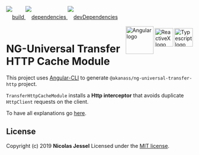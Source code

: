 <div style="margin-bottom:20px;">
<div style="line-height:60px">
    <a href="https://travis-ci.org/akanass/ng-universal-transfer-http.svg?branch=master">
        <img src="https://travis-ci.org/akanass/ng-universal-transfer-http.svg?branch=master" alt="build" />
    </a>
    <a href="https://david-dm.org/akanass/ng-universal-transfer-http">
        <img src="https://david-dm.org/akanass/ng-universal-transfer-http.svg" alt="dependencies" />
    </a>
    <a href="https://david-dm.org/akanass/ng-universal-transfer-http?type=dev">
        <img src="https://david-dm.org/akanass/ng-universal-transfer-http/dev-status.svg" alt="devDependencies" />
    </a>
</div>
<div>
    <a href="https://www.typescriptlang.org/docs/tutorial.html">
        <img src="https://cdn-images-1.medium.com/max/800/1*8lKzkDJVWuVbqumysxMRYw.png"
             align="right" alt="Typescript logo" width="50" height="50" style="border:none;" />
    </a>
    <a href="http://reactivex.io/rxjs">
        <img src="http://reactivex.io/assets/Rx_Logo_S.png"
             align="right" alt="ReactiveX logo" width="50" height="50" style="border:none;" />
    </a>
    <a href="https://www.angular.io">
            <img src="https://angular.io/assets/images/logos/angular/angular.svg"
                 align="right" alt="Angular logo" width="75" style="border:none; margin-top:-5px;" />
        </a>
</div>
</div>

# NG-Universal Transfer HTTP Cache Module

This project uses [Angular-CLI](https://github.com/angular/angular-cli) to generate `@akanass/ng-universal-transfer-http` project.

`TransferHttpCacheModule` installs a **Http interceptor** that avoids duplicate `HttpClient` requests on the client.

To have all explanations go [here](https://github.com/akanass/ng-universal-transfer-http/blob/master/projects/ng-universal-transfer-http/README.md).

## License

Copyright (c) 2019 **Nicolas Jessel** Licensed under the [MIT license](https://github.com/akanass/ng-universal-transfer-http/blob/master/LICENSE.md).
